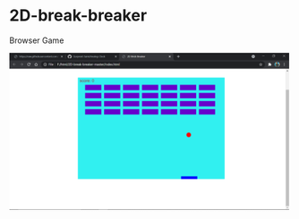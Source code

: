 # 2D-break-breaker

Browser Game

<img src="Image/2dGameImage.png" alt="break-breaker, c: -0.4 + 0.6i" width="500" />
